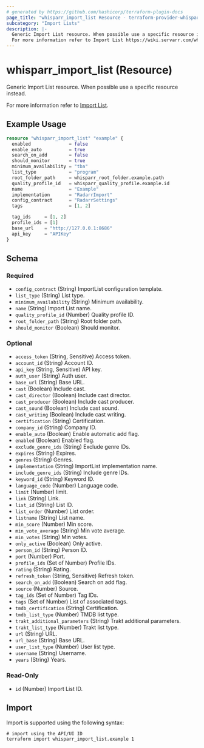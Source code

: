 ```yaml
---
# generated by https://github.com/hashicorp/terraform-plugin-docs
page_title: "whisparr_import_list Resource - terraform-provider-whisparr"
subcategory: "Import Lists"
description: |-
  Generic Import List resource. When possible use a specific resource instead.
  For more information refer to Import List https://wiki.servarr.com/whisparr/settings#import-lists.
---
```


# whisparr_import_list (Resource)

<!-- subcategory:Import Lists -->Generic Import List resource. When possible use a specific resource instead.
For more information refer to [Import List](https://wiki.servarr.com/whisparr/settings#import-lists).

## Example Usage

```terraform
resource "whisparr_import_list" "example" {
  enabled              = false
  enable_auto          = true
  search_on_add        = false
  should_monitor       = true
  minimum_availability = "tba"
  list_type            = "program"
  root_folder_path     = whisparr_root_folder.example.path
  quality_profile_id   = whisparr_quality_profile.example.id
  name                 = "Example"
  implementation       = "RadarrImport"
  config_contract      = "RadarrSettings"
  tags                 = [1, 2]

  tag_ids     = [1, 2]
  profile_ids = [1]
  base_url    = "http://127.0.0.1:8686"
  api_key     = "APIKey"
}
```

<!-- schema generated by tfplugindocs -->
## Schema

### Required

- `config_contract` (String) ImportList configuration template.
- `list_type` (String) List type.
- `minimum_availability` (String) Minimum availability.
- `name` (String) Import List name.
- `quality_profile_id` (Number) Quality profile ID.
- `root_folder_path` (String) Root folder path.
- `should_monitor` (Boolean) Should monitor.

### Optional

- `access_token` (String, Sensitive) Access token.
- `account_id` (String) Account ID.
- `api_key` (String, Sensitive) API key.
- `auth_user` (String) Auth user.
- `base_url` (String) Base URL.
- `cast` (Boolean) Include cast.
- `cast_director` (Boolean) Include cast director.
- `cast_producer` (Boolean) Include cast producer.
- `cast_sound` (Boolean) Include cast sound.
- `cast_writing` (Boolean) Include cast writing.
- `certification` (String) Certification.
- `company_id` (String) Company ID.
- `enable_auto` (Boolean) Enable automatic add flag.
- `enabled` (Boolean) Enabled flag.
- `exclude_genre_ids` (String) Exclude genre IDs.
- `expires` (String) Expires.
- `genres` (String) Genres.
- `implementation` (String) ImportList implementation name.
- `include_genre_ids` (String) Include genre IDs.
- `keyword_id` (String) Keyword ID.
- `language_code` (Number) Language code.
- `limit` (Number) limit.
- `link` (String) Link.
- `list_id` (String) List ID.
- `list_order` (Number) List order.
- `listname` (String) List name.
- `min_score` (Number) Min score.
- `min_vote_average` (String) Min vote average.
- `min_votes` (String) Min votes.
- `only_active` (Boolean) Only active.
- `person_id` (String) Person ID.
- `port` (Number) Port.
- `profile_ids` (Set of Number) Profile IDs.
- `rating` (String) Rating.
- `refresh_token` (String, Sensitive) Refresh token.
- `search_on_add` (Boolean) Search on add flag.
- `source` (Number) Source.
- `tag_ids` (Set of Number) Tag IDs.
- `tags` (Set of Number) List of associated tags.
- `tmdb_certification` (String) Certification.
- `tmdb_list_type` (Number) TMDB list type.
- `trakt_additional_parameters` (String) Trakt additional parameters.
- `trakt_list_type` (Number) Trakt list type.
- `url` (String) URL.
- `url_base` (String) Base URL.
- `user_list_type` (Number) User list type.
- `username` (String) Username.
- `years` (String) Years.

### Read-Only

- `id` (Number) Import List ID.

## Import

Import is supported using the following syntax:

```shell
# import using the API/UI ID
terraform import whisparr_import_list.example 1
```
